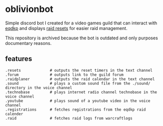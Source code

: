 # oblivionbot

Simple discord bot I created for a video games guild that can interact with [eqdkp](https://eqdkpplus.github.io/) and displays [raid resets](https://www.classicraidreset.com/calendar) for easier raid management.

This repository is archived because the bot is outdated and only purposes documentary reasons.

## features

```
.resets				# outputs the reset timers in the text channel
.forum				# outputs link to the guild forum
.raidplaner			# outputs the raid calendar in the text channel
.sound				# plays a custom sound file from the ./sound/ directory in the voice channel
.technobase			# plays internet radio channel technobase in the voice channel
.youtube			# plays sound of a youtube video in the voice channel
.registrations		# fetches registrations from the eqdkp raid calender
.raid				# fetches raid logs from warcraftlogs
```